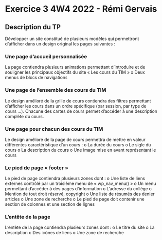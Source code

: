 # Exercice 3 4W4 2022 - Rémi Gervais

## Description du TP
Développer un site constitué de plusieurs modèles qui permettront d’afficher dans un design original les pages suivantes :

### Une page d’accueil personnalisée
La page contiendra plusieurs animations permettant d’introduire et de souligner les principaux objectifs du site « Les cours du TIM »
o	Deux menus de blocs de navigations 

### Une page de l’ensemble des cours du TIM
Le design amélioré de la grille de cours contiendra des filtres permettant d’afficher les cours dans un ordre spécifique (par session, par type de cours …). Chacune des cartes de cours permet d’accéder à une description complète du cours.

### Une page pour chacun des cours du TIM
Le design amélioré de la page de cours permettra de mettre en valeur différentes caractéristique d’un cours : 
o	La durée du cours
o	Le sigle du cours
o	La description du cours
o	Une image mise en avant représentant le cours

### Le pied de page « footer » 
Le pied de page contiendra plusieurs zones dont :
o	Une liste de liens externes contrôlé par un troisième menu de « wp_nav_menu() »
o	Un menu permettant d’accéder à des pages d’information
o	L’adresse du collège
o	Mention de tout droit réservé, copyright 
o	Une liste de résumés des denier articles
o	Une zone de recherche
o	Le pied de page doit contenir une section de colonnes et une section de lignes

### L’entête de la page 
L’entête de la page contiendra plusieurs zones dont :
o	Le titre du site
o	La description
o	Des icônes de liens
o	Une zone de recherche

